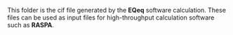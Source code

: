 This folder is the cif file generated by the **EQeq** software calculation. These files can be used as input files for high-throughput calculation software such as **RASPA**.